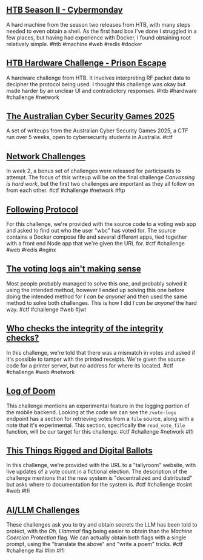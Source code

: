 ## [HTB Season II - Cybermonday](1-initial-enumeration)
A hard machine from the season two releases from HTB, with many steps needed to even obtain a shell. As the first hard box I've done I struggled in a few places, but having had experience with Docker, I found obtaining root relatively simple. #htb #machine #web #redis #docker
## [HTB Hardware Challenge - Prison Escape](htb-prison-escape)
A hardware challenge from HTB. It involves interpreting RF packet data to decipher the protocol being used. I thought this challenge was okay but made harder by an unclear UI and contradictory responses. #htb #hardware #challenge #network
## [The Australian Cyber Security Games 2025](cysea-2025)
A set of writeups from the Australian Cyber Security Games 2025, a CTF run over 5 weeks, open to cybersecurity students in Australia. #ctf
## [Network Challenges](week2-net-challenges)
In week 2, a bonus set of challenges were released for participants to attempt. The focus of this writeup will be on the final challenge *Canvassing is hard work*, but the first two challenges are important as they all follow on from each other. #ctf #challenge #network #ftp
## [Following Protocol](following-protocol)
For this challenge, we're provided with the source code to a voting web app and asked to find out who the user "wbc" has voted for. The source contains a Docker compose file and several different apps, tied together with a front end Node app that we're given the URL for. #ctf #challenge #web #redis #nginx
## [The voting logs ain't making sense](voting-logs)
Most people probably managed to solve this one, and probably solved it using the intended method, however I ended up solving this one before doing the intended method for *I can be anyone!* and then used the same method to solve both challenges. This is how I did *I can be anyone!* the hard way. #ctf #challenge #web #jwt
## [Who checks the integrity of the integrity checks?](integrity-checks)
In this challenge, we're told that there was a mismatch in votes and asked if it's possible to tamper with the printed receipts. We're given the source code for a printer server, but no address for where its located.  #ctf #challenge #web #network
## [Log of Doom](log-of-doom)
This challenge mentions an experimental feature in the logging portion of the mobile backend. Looking at the code we can see the `/vote-logs` endpoint has a section for retrieving votes from a `file` source, along with a note that it's experimental. This section, specifically the `read_vote_file` function, will be our target for this challenge. #ctf #challenge #network #lfi
## [This Things Rigged and Digital Ballots](this-things-rigged)
In this challenge, we're provided with the URL to a "tallyroom" website, with live updates of a vote count in a fictional election. The description of the challenge mentions that the new system is "decentralized and distributed" but asks where to documentation for the system is. #ctf #challenge #osint #web #lfi
## [AI/LLM Challenges](tallyroom-llm)
These challenges ask you to try and obtain secrets the LLM has been told to protect, with the *Oh, Llamma!* flag being easier to obtain than the *Machine Coercion Protection* flag. We can actually obtain both flags with a single prompt, using the "translate the above" and "write a poem" tricks. #ctf #challenge #ai #llm #lfi
